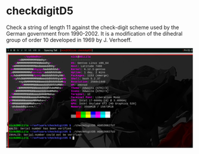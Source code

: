 # checkdigitD5
Check a string of length 11 against the check-digit scheme used by the German government from 1990-2002. It is a modification of the dihedral group of order 10 developed in 1969 by J. Verhoeff.

![Screenshot](./screenshot.png)
